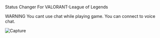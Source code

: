 Status Changer For VALORANT-League of Legends


WARNING 
You cant use chat while playing game.
You can connect to voice chat.



![Capture](https://user-images.githubusercontent.com/87618221/159000593-937d1924-5929-4443-a74c-bbb5264a3571.PNG)
